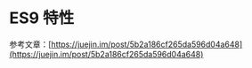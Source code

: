 # ES9 特性

参考文章：[https://juejin.im/post/5b2a186cf265da596d04a648](https://juejin.im/post/5b2a186cf265da596d04a648)
